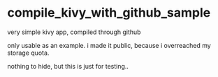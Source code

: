 # compile_kivy_with_github_sample

very simple kivy app, compiled through github

only usable as an example. i made it public, because i overreached my storage quota.

nothing to hide, but this is just for testing..
